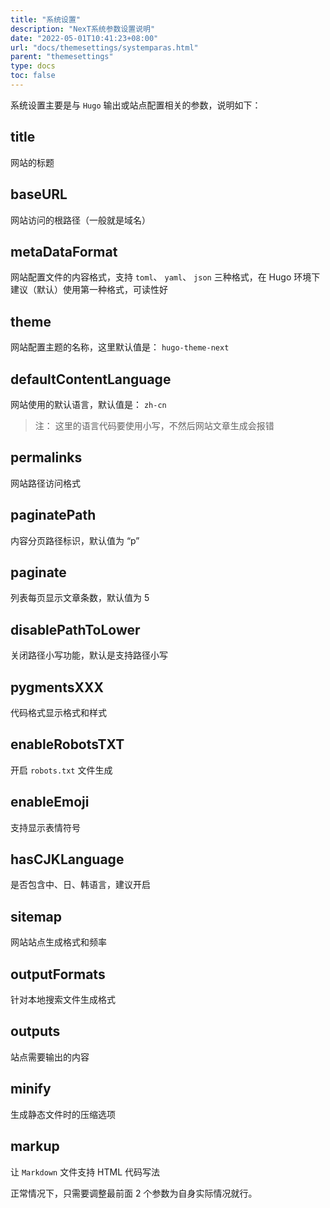 ```yaml
---
title: "系统设置"
description: "NexT系统参数设置说明"
date: "2022-05-01T10:41:23+08:00"
url: "docs/themesettings/systemparas.html"
parent: "themesettings"
type: docs
toc: false
---
```


系统设置主要是与 `Hugo` 输出或站点配置相关的参数，说明如下：

## title

网站的标题

## baseURL

网站访问的根路径（一般就是域名）

## metaDataFormat

网站配置文件的内容格式，支持 `toml`、 `yaml`、 `json` 三种格式，在 Hugo 环境下建议（默认）使用第一种格式，可读性好

## theme

网站配置主题的名称，这里默认值是： `hugo-theme-next`

## defaultContentLanguage

网站使用的默认语言，默认值是： `zh-cn`

> 注： 这里的语言代码要使用小写，不然后网站文章生成会报错

## permalinks

网站路径访问格式

## paginatePath

内容分页路径标识，默认值为 “p”

## paginate

列表每页显示文章条数，默认值为 5

## disablePathToLower

关闭路径小写功能，默认是支持路径小写

## pygmentsXXX

代码格式显示格式和样式

## enableRobotsTXT

开启 `robots.txt` 文件生成

## enableEmoji

支持显示表情符号

## hasCJKLanguage

是否包含中、日、韩语言，建议开启

## sitemap

网站站点生成格式和频率

## outputFormats

针对本地搜索文件生成格式

## outputs

站点需要输出的内容

## minify

生成静态文件时的压缩选项

## markup

让 `Markdown` 文件支持 HTML 代码写法

正常情况下，只需要调整最前面 2 个参数为自身实际情况就行。

